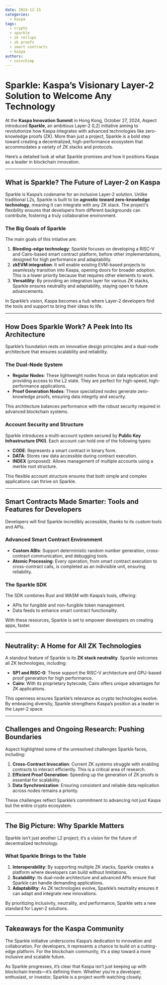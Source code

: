 ```yaml
---
date: 2024-12-15
categories:
  - kaspa
tags:
  - crypto
  - sparkle
  - zk rollups
  - zk proofs
  - smart contracts
  - kaspa
authors:
  - coinchimp
---
```


# Sparkle: Kaspa’s Visionary Layer-2 Solution to Welcome Any Technology  

At the **Kaspa Innovation Summit** in Hong Kong, October 27, 2024, Aspect introduced **Sparkle**, an ambitious Layer-2 (L2) initiative aiming to revolutionize how Kaspa integrates with advanced technologies like zero-knowledge proofs (ZK). More than just a project, Sparkle is a bold step toward creating a decentralized, high-performance ecosystem that accommodates a variety of ZK stacks and protocols.  

Here’s a detailed look at what Sparkle promises and how it positions Kaspa as a leader in blockchain innovation.  

---

## **What is Sparkle? The Future of Layer-2 on Kaspa**  

Sparkle is Kaspa’s codename for an inclusive Layer-2 solution. Unlike traditional L2s, Sparkle is built to be **agnostic toward zero-knowledge technology**, meaning it can integrate with any ZK stack. The project's flexibility ensures that developers from different backgrounds can contribute, fostering a truly collaborative environment.  

### **The Big Goals of Sparkle**
The main goals of this intiative are:  
1. **Bleeding-edge technology**: Sparkle focuses on developing a RISC-V and Cairo-based smart contract platform, before other implementations, designed for high performance and adaptability.  
2. **zkEVM integration**: It will enable existing EVM-based projects to seamlessly transition into Kaspa, opening doors for broader adoption. This is a lower priority because that requires other elements to work.  
3. **Versatility**: By providing an integration layer for various ZK stacks, Sparkle ensures neutrality and adaptability, staying open to future advancements.  

In Sparkle’s vision, Kaspa becomes a hub where Layer-2 developers find the tools and support to bring their ideas to life.  

---

## **How Does Sparkle Work? A Peek Into Its Architecture**  

Sparkle’s foundation rests on innovative design principles and a dual-node architecture that ensures scalability and reliability.  

### **The Dual-Node System**  
- **Regular Nodes**: These lightweight nodes focus on data replication and providing access to the L2 state. They are perfect for high-speed, high-performance applications.  
- **Proof Generation Nodes**: These specialized nodes generate zero-knowledge proofs, ensuring data integrity and security.  

This architecture balances performance with the robust security required in advanced blockchain systems.  

### **Account Security and Structure**  
Sparkle introduces a multi-account system secured by **Public Key Infrastructure (PKI)**. Each account can hold one of the following types:  
- **CODE**: Represents a smart contract in binary form.  
- **DATA**: Stores raw data accessible during contract execution.  
- **INDEX** (proposed): Allows management of multiple accounts using a merkle root structure.  

This flexible account structure ensures that both simple and complex applications can thrive on Sparkle.  

---

## **Smart Contracts Made Smarter: Tools and Features for Developers**  

Developers will find Sparkle incredibly accessible, thanks to its custom tools and APIs.  

### **Advanced Smart Contract Environment**  
- **Custom ABIs**: Support deterministic random number generation, cross-contract communication, and debugging tools.  
- **Atomic Processing**: Every operation, from smart contract execution to cross-contract calls, is completed as an indivisible unit, ensuring reliability.  

### **The Sparkle SDK**  
The SDK combines Rust and WASM with Kaspa’s tools, offering:  
- APIs for fungible and non-fungible token management.  
- Data feeds to enhance smart contract functionality.  

With these resources, Sparkle is set to empower developers on creating apps, faster.  

---

## **Neutrality: A Home for All ZK Technologies**  

A standout feature of Sparkle is its **ZK stack neutrality**. Sparkle welcomes all ZK technologies, including:  
- **SP1 and RISC-0**: These support the RISC-V architecture and GPU-based proof generation for high performance.  
- **Cairo**: With its proprietary bytecode, Cairo offers unique advantages for ZK applications.  

This openness ensures Sparkle’s relevance as crypto technologies evolve. By embracing diversity, Sparkle strengthens Kaspa’s position as a leader in the Layer-2 space.  

---

## **Challenges and Ongoing Research: Pushing Boundaries**  

Aspect highlighted some of the unresolved challenges Sparkle faces, including:  
1. **Cross-Contract Invocation**: Current ZK systems struggle with enabling contracts to interact efficiently. This is a critical area of research.  
2. **Efficient Proof Generation**: Speeding up the generation of ZK proofs is essential for scalability.  
3. **Data Synchronization**: Ensuring consistent and reliable data replication across nodes remains a priority.  

These challenges reflect Sparkle’s commitment to advancing not just Kaspa but the entire crypto ecosystem.  

---

## **The Big Picture: Why Sparkle Matters**  

Sparkle isn’t just another L2 project; it’s a vision for the future of decentralized technology.  

### **What Sparkle Brings to the Table**  
1. **Interoperability**: By supporting multiple ZK stacks, Sparkle creates a platform where developers can build without limitations.  
2. **Scalability**: Its dual-node architecture and advanced APIs ensure that Sparkle can handle demanding applications.  
3. **Adaptability**: As ZK technologies evolve, Sparkle’s neutrality ensures it can adapt and integrate new innovations.  

By prioritizing inclusivity, neutrality, and performance, Sparkle sets a new standard for Layer-2 solutions.  

---

## **Takeaways for the Kaspa Community**  

The Sparkle initiative underscores Kaspa’s dedication to innovation and collaboration. For developers, it represents a chance to build on a cutting-edge platform. For the blockchain community, it’s a step toward a more inclusive and scalable future.  

As Sparkle progresses, it’s clear that Kaspa isn’t just keeping up with blockchain trends—it’s defining them. Whether you’re a developer, enthusiast, or investor, Sparkle is a project worth watching closely. 